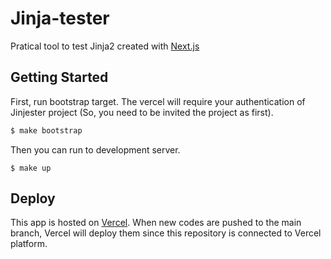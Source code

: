 # Jinja-tester

Pratical tool to test Jinja2 created with [Next.js](https://nextjs.org/)

## Getting Started

First, run bootstrap target. The vercel will require your authentication of Jinjester project (So, you need to be invited the project as first).

```bash
$ make bootstrap
```

Then you can run to development server.

```
$ make up
```

## Deploy

This app is hosted on [Vercel](https://vercel.com/). When new codes are pushed to the main branch, Vercel will deploy them since this repository is connected to Vercel platform.
